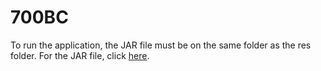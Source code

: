 # 700BC
To run the application, the JAR file must be on the same folder as the res folder. For the JAR file, click [here](https://www.dropbox.com/s/e98x2xq5ei7jwod/700BC.zip?dl=1).
